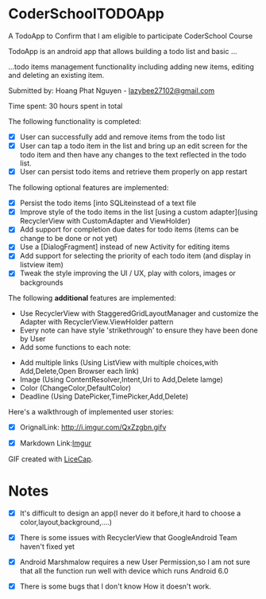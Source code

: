 # CoderSchoolTODOApp
A TodoApp to Confirm that I am eligible to participate CoderSchool Course

 TodoApp is an android app that allows building a todo list and basic …

…todo items management functionality including adding new items, editing and deleting an existing item.

Submitted by: Hoang Phat Nguyen - lazybee27102@gmail.com

Time spent: 30 hours spent in total 

The following functionality is completed:

* [X] User can successfully add and remove items from the todo list
* [X] User can tap a todo item in the list and bring up an edit screen for the todo item and then have any changes to the text reflected in the todo list.
* [X] User can persist todo items and retrieve them properly on app restart

The following optional features are implemented:

* [X] Persist the todo items [into SQLiteinstead of a text file
* [X] Improve style of the todo items in the list [using a custom adapter](using RecyclerView with CustomAdapter and ViewHolder)
* [X] Add support for completion due dates for todo items (items can be change to be done or not yet)
* [X] Use a [DialogFragment] instead of new Activity for editing items
* [X] Add support for selecting the priority of each todo item (and display in listview item)
* [X] Tweak the style improving the UI / UX, play with colors, images or backgrounds

The following **additional** features are implemented:

- Use RecyclerView with StaggeredGridLayoutManager and customize the Adapter with RecyclerView.ViewHolder pattern
- Every note can have style 'strikethrough' to ensure they have been done by User
- Add some functions to each note:
+ Add multiple links (Using ListView with multiple choices,with Add,Delete,Open Browser each link)
+ Image (Using ContentResolver,Intent,Uri to Add,Delete Iamge)
+ Color (ChangeColor,DefaultColor)
+ Deadline (Using DatePicker,TimePicker,Add,Delete)

Here's a walkthrough of implemented user stories:
* [X] OrignalLink: http://i.imgur.com/QxZzgbn.gifv
* [X] Markdown Link:[Imgur](http://i.imgur.com/QxZzgbn.gifv)




GIF created with [LiceCap](http://www.cockos.com/licecap/).

# Notes
* [X] It's difficult to design an app(I never do it before,it hard to choose a color,layout,background,....)
* [X] There is some issues with RecyclerView that GoogleAndroid Team haven't fixed yet
* [X] Android Marshmalow requires a new User Permission,so I am not sure that all the function run well with device which runs Android 6.0
* [X] There is some bugs that I don't know How it doesn't work.

